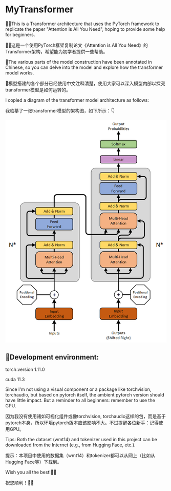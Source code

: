 # MyTransformer
🥰🥰This is a Transformer architecture that uses the PyTorch framework to replicate the paper "Attention is All You Need", hoping to provide some help for beginners.

🥰🥰这是一个使用PyTorch框架复制论文《Attention is All You Need》的Transformer架构，希望能为初学者提供一些帮助。

👏The various parts of the model construction have been annotated in Chinese, so you can delve into the model and explore how the transformer model works.

👏模型搭建的各个部分已经使用中文注释清楚，使用大家可以深入模型内部以探究transformer模型是如何运转的。

I copied a diagram of the transformer model architecture as follows:

我临摹了一张transformer模型的架构图，如下所示：👇

![transformer architecture](/transformer.png)

## 🤖Development environment:

  torch.version  1.11.0
  
  cuda           11.3

Since I'm not using a visual component or a package like torchvision, torchaudio, but based on pytorch itself, the ambient pytorch version should have little impact. But a reminder to all beginners: remember to use the GPU.

因为我没有使用诸如可视化组件或像torchvision, torchaudio这样的包，而是基于pytorch本身，所以环境pytorch版本应该影响不大。不过提醒各位新手：记得使用GPU。

Tips: Both the dataset (wmt14) and tokenizer used in this project can be downloaded from the Internet (e.g., from Hugging Face, etc.).

提示：本项目中使用的数据集（wmt14）和tokenizer都可以从网上（比如从Hugging Face等）下载到。

Wish you all the best!💓💓

祝您顺利！💓💓

